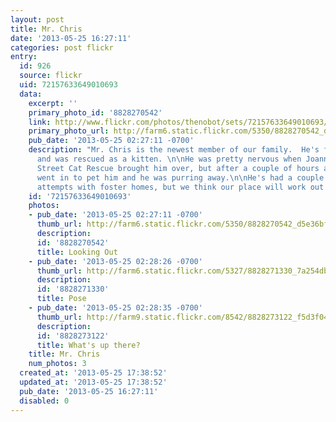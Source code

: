 ```yaml
---
layout: post
title: Mr. Chris
date: '2013-05-25 16:27:11'
categories: post flickr
entry:
  id: 926
  source: flickr
  uid: 72157633649010693
  data:
    excerpt: ''
    primary_photo_id: '8828270542'
    link: http://www.flickr.com/photos/thenobot/sets/72157633649010693/
    primary_photo_url: http://farm6.static.flickr.com/5350/8828270542_d5e36bfe22_m.jpg
    pub_date: '2013-05-25 02:27:11 -0700'
    description: "Mr. Chris is the newest member of our family.  He's five years old,
      and was rescued as a kitten. \n\nHe was pretty nervous when Joanne of the 13th
      Street Cat Rescue brought him over, but after a couple of hours alone, the girls
      went in to pet him and he was purring away.\n\nHe's had a couple of unsuccessful
      attempts with foster homes, but we think our place will work out for him."
    id: '72157633649010693'
    photos:
    - pub_date: '2013-05-25 02:27:11 -0700'
      thumb_url: http://farm6.static.flickr.com/5350/8828270542_d5e36bfe22_s.jpg
      description: 
      id: '8828270542'
      title: Looking Out
    - pub_date: '2013-05-25 02:28:26 -0700'
      thumb_url: http://farm6.static.flickr.com/5327/8828271330_7a254dbca6_s.jpg
      description: 
      id: '8828271330'
      title: Pose
    - pub_date: '2013-05-25 02:28:35 -0700'
      thumb_url: http://farm9.static.flickr.com/8542/8828273122_f5d3f04742_s.jpg
      description: 
      id: '8828273122'
      title: What's up there?
    title: Mr. Chris
    num_photos: 3
  created_at: '2013-05-25 17:38:52'
  updated_at: '2013-05-25 17:38:52'
  pub_date: '2013-05-25 16:27:11'
  disabled: 0
---
```

